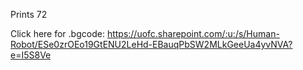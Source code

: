 Prints 72

Click here for .bgcode: https://uofc.sharepoint.com/:u:/s/Human-Robot/ESe0zrOEo19GtENU2LeHd-EBauqPbSW2MLkGeeUa4yvNVA?e=I5S8Ve

